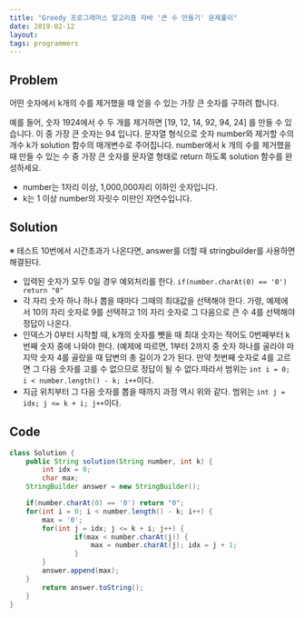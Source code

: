 ```yaml
---
title: "Greedy 프로그래머스 알고리즘 자바 '큰 수 만들기' 문제풀이"
date: 2019-02-12
layout:
tags: programmers
---
```


## Problem
어떤 숫자에서 k개의 수를 제거했을 때 얻을 수 있는 가장 큰 숫자를 구하려 합니다.

예를 들어, 숫자 1924에서 수 두 개를 제거하면 [19, 12, 14, 92, 94, 24] 를 만들 수 있습니다. 이 중 가장 큰 숫자는 94 입니다.
문자열 형식으로 숫자 number와 제거할 수의 개수 k가 solution 함수의 매개변수로 주어집니다. number에서 k 개의 수를 제거했을 때 만들 수 있는 수 중 가장 큰 숫자를 문자열 형태로 return 하도록 solution 함수를 완성하세요.

- number는 1자리 이상, 1,000,000자리 이하인 숫자입니다.
- k는 1 이상 number의 자릿수 미만인 자연수입니다.


## Solution
※ 테스트 10번에서 시간초과가 나온다면, answer를 더할 때 stringbuilder를 사용하면 해결된다.<br>
- 입력된 숫자가 모두 0일 경우 예외처리를 한다. `if(number.charAt(0) == '0') return "0"`
- 각 자리 숫자 하나 하나 뽑을 때마다 그때의 최대값을 선택해야 한다. 가령, 예제에서 10의 자리 숫자로 9를 선택하고 1의 자리 숫자로 그 다음으로 큰 수 4를 선택해야 정답이 나온다.
- 인덱스가 0부터 시작할 때, k개의 숫자를 뺏을 때 최대 숫자는 적어도 0번째부터 k번째 숫자 중에 나와야 한다. (예제에 따르면, 1부터 2까지 중 숫자 하나를 골라야 마지막 숫자 4를 골랐을 때 답변의 총 길이가 2가 된다. 만약 첫번째 숫자로 4를 고르면 그 다음 숫자를 고를 수 없으므로 정답이 될 수 없다.따라서 범위는 `int i = 0; i < number.length() - k; i++`이다.
- 지금 위치부터 그 다음 숫자를 뽑을 때까지 과정 역시 위와 같다. 범위는 `int j = idx; j <= k + i; j++`이다.


## Code
```java
class Solution {
    public String solution(String number, int k) {
        int idx = 0;
        char max;
	StringBuilder answer = new StringBuilder();

	if(number.charAt(0) == '0') return "0";
	for(int i = 0; i < number.length() - k; i++) {
		max = '0';
		for(int j = idx; j <= k + i; j++) {
	        	if(max < number.charAt(j)) {
	        		max = number.charAt(j); idx = j + 1;
	        	}
		}			
		answer.append(max);
	}
        return answer.toString();
    }
}
```
